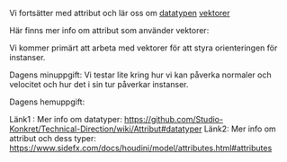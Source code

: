 
Vi fortsätter med attribut och lär oss om [datatypen](https://github.com/Studio-Konkret/Technical-Direction/wiki/Attribut#datatyper)  [vektorer](https://github.com/Studio-Konkret/Technical-Direction/wiki/Datatyper#vector---vektor)



Här finns mer info om attribut som använder vektorer: 

Vi kommer primärt att arbeta med vektorer för att styra orienteringen för instanser. 

Dagens minuppgift:
Vi testar lite kring hur vi kan påverka normaler och velocitet och hur det i sin tur påverkar instanser.

Dagens hemuppgift:


Länk1 : Mer info om datatyper: https://github.com/Studio-Konkret/Technical-Direction/wiki/Attribut#datatyper
Länk2: Mer info om attribut och dess typer: https://www.sidefx.com/docs/houdini/model/attributes.html#attributes
